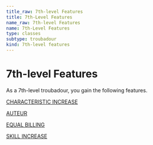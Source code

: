 ```yaml
---
title_raw: 7th-level Features
title: 7th-Level Features
name_raw: 7th-level Features
name: 7th-Level Features
type: classes
subtype: troubadour
kind: 7th-level features
---
```


# 7th-level Features

As a 7th-level troubadour, you gain the following features.

[CHARACTERISTIC INCREASE](./Characteristic%20Increase.md)

[AUTEUR](./Auteur.md)

[EQUAL BILLING](./Equal%20Billing.md)

[SKILL INCREASE](./Skill%20Increase.md)

